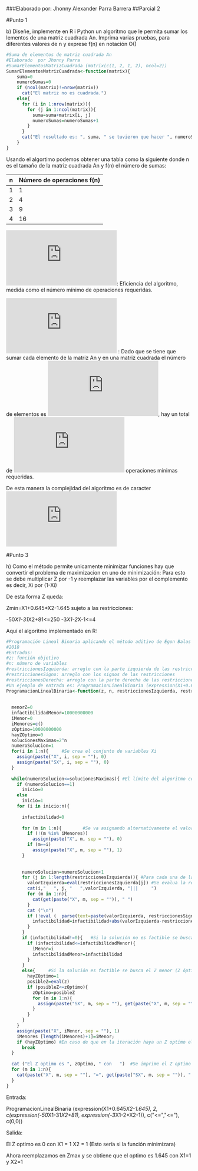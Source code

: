 ###Elaborado por: Jhonny Alexander Parra Barrera
##Parcial 2

#Punto 1

b) Diseñe, implemente en R i Python un algoritmo que le permita sumar los lementos de una matriz cuadrada An. Imprima varias pruebas, para diferentes valores de n y exprese f(n) en notación O()


```r
#Suma de elementos de matriz cuadrada An
#Elaborado  por Jhonny Parra
#SumarElementosMatrizCuadrada (matrix(c(1, 2, 1, 2), ncol=2))
SumarElementosMatrizCuadrada<-function(matrix){
    suma=0
    numeroSumas=0
    if (ncol(matrix)!=nrow(matrix))
      cat("El matriz no es cuadrada.")
    else{
      for (i in 1:nrow(matrix)){
        for (j in 1:ncol(matrix)){
          suma=suma+matrix[i, j]
          numeroSumas=numeroSumas+1
        }
      }
      cat("El resultado es: ", suma, " se tuvieron que hacer ", numeroSumas, " operaciones.")
    }    
}
```

Usando el algortimo podemos obtener una tabla como la siguiente donde n es el tamaño de la matriz cuadrada An y f(n) el número de sumas:

|  n | Número de operaciones f(n)  |
| ------------ | ------------ |
| 1  | 1  |
| 2 | 4  |
| 3  | 9  |
| 4  | 16   |




![imagen](https://latex.codecogs.com/gif.latex?%5Cbg_white%20f%5Cleft%28n%5Cright%29): Eficiencia del algoritmo, medida como el número mínimo de operaciones requeridas.


![imagen](https://latex.codecogs.com/gif.latex?%5Cbg_white%20f%5Cleft%28n%5Cright%29%3Dn%5E2) : Dado que se tiene que sumar cada elemento de la matriz An y en una matriz cuadrada el número de elementos es ![imagen](https://latex.codecogs.com/gif.latex?%5Cbg_white%20n%5E2), hay un total de ![imagen](https://latex.codecogs.com/gif.latex?%5Cbg_white%20n%5E2) operaciones minimas requeridas.

De esta manera la complejidad del algoritmo es de caracter ![imagen](https://latex.codecogs.com/gif.latex?%5Cbg_white%20O%5Cleft%28n%5E2%5Cright%29)




#Punto 3

h) Como el método permite unicamente minimizar funciones hay que convertir el problema de maximizacion en uno de minimización:
Para esto se debe multiplicar Z por -1 y reemplazar las variables por el complemento es decir, Xi por (1-Xi)

De esta forma Z queda:

Zmin=X1+0.645*X2-1.645
sujeto a las restricciones:

-50*X1-31*X2+81<=250
-3*X1-2*X-1<=4

Aquí el algoritmo implementado en R:

```r
#Programación Lineal Binaria aplicando el método aditivo de Egon Balas
#2018
#Entradas:
#z: función objetivo
#n: número de variables
#restriccionesIzquierda: arreglo con la parte izquierda de las restricciones
#restriccionesSigno: arreglo con los signos de las restricciones
#restriccionesDerecha: arreglo con la parte derecha de las restricciones
#Un ejemplo de entrada es: ProgramacionLinealBinaria (expression(X1+0.645*X2-1.645), 2, c(expression(-50*X1-31*X2+81), expression(-3*X1-2*X2-1)), c("<=","<="), c(0,0))
ProgramacionLinealBinaria<-function(z, n, restriccionesIzquierda, restriccionesSigno, restriccionesDerecha){
  
  
  menorZ=0
  infactibilidadMenor=10000000000
  iMenor=0
  iMenores=c()
  zOptimo=10000000000
  hayZOptimo=0
  solucionesMaximas=2^n
  numeroSolucion=1
  for(i in 1:n){     #Se crea el conjunto de variables Xi
    assign(paste("X", i, sep = ""), 0)    
    assign(paste("SX", i, sep = ""), 0) 
  }
  
  while(numeroSolucion<=solucionesMaximas){ #El límite del algoritmo corresponde a la soluciones máximas posibles del problema.
    if (numeroSolucion==1)
      inicio=0
    else
      inicio=1
    for (i in inicio:n){
      
      infactibilidad=0
      
      for (m in 1:n){        #Se va asignando alternativamente el valor de 1 a cada variable
        if (!(m %in% iMenores))
          assign(paste("X", m, sep = ""), 0)
        if (m==i)
          assign(paste("X", m, sep = ""), 1)
      }
      
      
      numeroSolucion=numeroSolucion+1
      for (j in 1:length(restriccionesIzquierda)){ #Para cada una de las restricciones a las que está sujeta el problema
        valorIzquierda=eval(restriccionesIzquierda[j]) #Se evalua la restricción
        cat(i,"   ", j, "   ",valorIzquierda, "|||     ")
        for (m in 1:n){
          cat(get(paste("X", m, sep = "")), " ")
        }
        cat ("\n")
        if (!eval (  parse(text=paste(valorIzquierda, restriccionesSigno[j],restriccionesDerecha[j]))  )){ #En caso de que no se cumpla se calcula la infactibilidad
          infactibilidad=infactibilidad+abs(valorIzquierda-restriccionesDerecha[j])
        }
      }
      if (infactibilidad!=0){   #Si la solución no es factible se busca la menor infactibilidad en la iteración
        if (infactibilidad<=infactibilidadMenor){
          iMenor=i
          infactibilidadMenor=infactibilidad
        }
      }
      else{     #Si la solución es factible se busca el Z menor (Z óptimo) de la iteración
        hayZOptimo=1
        posibleZ=eval(z)
        if (posibleZ<=zOptimo){
          zOptimo=posibleZ
          for (m in 1:n){
            assign(paste("SX", m, sep = ""), get(paste("X", m, sep = ""))) 
          }
        }
      }
    }
    assign(paste("X", iMenor, sep = ""), 1)
    iMenores [length(iMenores)+1]=iMenor;
    if (hayZOptimo) #En caso de que en la iteración haya un Z optimo el algoritmo ha terminado
      break
  }
  
  cat ("El Z optimo es ", zOptimo, " con   ")  #Se imprime el Z optimo y el valor que toman las variables Xi
  for (m in 1:n){
    cat(paste("X", m, sep = ""), "=", get(paste("SX", m, sep = "")), " ")
  }
}
```

Entrada:

ProgramacionLinealBinaria (expression(X1+0.645*X2-1.645), 2, c(expression(-50*X1-31*X2+81), expression(-3*X1-2*X2-1)), c("<=","<="), c(0,0))

Salida:

El Z optimo es  0  con   X1 = 1  X2 = 1  (Esto sería si la función  minimizara)

Ahora reemplazamos en Zmax y se obtiene que el optimo es 1.645 con X1=1 y X2=1



